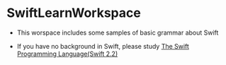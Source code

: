 # SwiftLearnWorkspace

- This worspace includes some samples of basic grammar about Swift

- If you have no background in Swift, please study [The Swift Programming Language(Swift 2.2)](https://developer.apple.com/library/ios/documentation/Swift/Conceptual/Swift_Programming_Language/index.html#//apple_ref/doc/uid/TP40014097-CH3-ID0)

